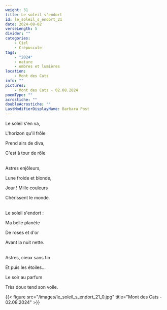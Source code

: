 ```yaml
---
weight: 31
title: Le soleil s'endort
id: le_soleil_s_endort_21
date: 2024-08-02
verseLength: 5
divider: ""
categories:
    - Ciel
    - Crépuscule
tags:
    - "2024"
    - nature
    - ombres et lumières
location:
    - Mont des Cats
info: ""
pictures:
    - Mont des Cats - 02.08.2024
poemType: ""
acrostiche: ""
doubleAcrostiche: ""
LastModifierDisplayName: Barbara Post
---
```

Le soleil s'en va,

L'horizon qu'il frôle

Prend airs de diva,

C'est à tour de rôle

 \
Astres enjôleurs,

Lune froide et blonde,

Jour ! Mille couleurs

Chérissent le monde.

 \
Le soleil s'endort :

Ma belle planète

De roses et d'or

Avant la nuit nette.

 \
Astres, cieux sans fin

Et puis les étoiles...

Le soir au parfum

Très doux tend son voile.

<!-- FM:Snippet:Start data:{"id":"_figure","fields":[{"name":"imageName","value":"le_soleil_s_endort_21_0.jpg"},{"name":"imageCaption","value":"Mont des Cats - 02.08.2024"}]} -->
{{< figure src="/images/le_soleil_s_endort_21_0.jpg" title="Mont des Cats - 02.08.2024" >}}
<!-- FM:Snippet:End -->